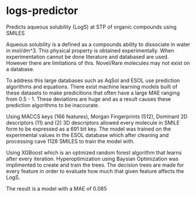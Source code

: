 # logs-predictor
Predicts aqueous solubility (LogS) at STP of organic compounds using SMILES

Aqueous solubility is a defined as a compounds ability to dissociate in water in mol/dm^3. This physical property is obtained experimentally. When experimentation cannot be done literature and databased are used. However there are limitations of this. Novel/Rare molecules may not exist on a database. 

To address this large databases such as AqSol and ESOL use prediction algorithms and equations. There exist machine learning models built of these datasets to make predicitions that often have a large MAE ranging from 0.5 - 1. These deviations are huge and as a result causes these prediction algorithms to be inaccurate.

Using MACCS keys (166 features), Morgan Fingerprints (512), Dominant 2D descriptors (11) and (2) 3D descriptors allowed every molecule in SMILE form to be expressed as a 691 bit key. The model was trained on the experimental values in the ESOL database which after cleaning and processing cave 1128 SMILES to train the model with. 

Using XGBoost which is an optmized random forest algorithm that learns after every iteration. Hyperoptimization using Baysian Optimization was implimented to create and train the trees. The decision trees are made for every feature in order to evaluate how much that given feature affects the LogS.

The result is a model with a MAE of 0.085




